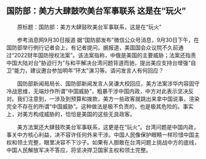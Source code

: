 ## 国防部：美方大肆鼓吹美台军事联系 这是在“玩火”
　　原标题：国防部：美方大肆鼓吹美台军事联系，这是在“玩火”

　　参考消息网9月30日报道 据“国防部发布”微信公众号消息，9月30日下午，在国防部举行例行记者会上，有记者提问，据报道，美国国会众议院不久前通过“2022财年国防授权法案”。该法案指称，中俄是美国的主要威胁；法案还指责中国大陆对台“胁迫行为”与和平解决台湾问题背道而驰，提出美应支持台增强“自卫”能力，建议邀台参加明年“环太”演习等。请问发言人有何回应？

　　国防部新闻局局长、国防部新闻发言人吴谦大校回应，美方法案涉华内容固守冷战思维，无端炒作所谓“中国威胁”，粗暴干涉中国内政，中方对此表示坚决反对。我们注意到，一涉及到预算和拨款，美方一些政客就跳出来拿中国说事，渲染完全不存在的所谓“中国威胁”。这种做法是极不负责的，也是极其危险的。事实上，对美方构成威胁的，恰恰是美国的这些无良政客。

　　美方法案还大肆鼓吹美台军事联系，这更是在“玩火”。台湾问题是中国内政，事关中方核心利益，决不容许任何外来干涉。中国人民像保护眼睛一样珍惜中国主权和领土完整，眼里决容不下沙子。如果有人胆敢在台湾问题上挑战中方的底线，中国人民解放军决不答应，将坚决捍卫国家主权和领土完整。

